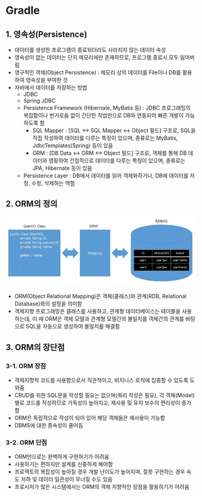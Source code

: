 # Gradle

## 1. 영속성(Persistence)
- 데이터를 생성한 프로그램이 종료되더라도 사라지지 않는 데이터 속성
- 영속성이 없는 데이터는 단지 메모리에만 존재하므로, 프로그램 종료시 모두 잃어버림
- 영구적인 객체(Object Persistence) : 메모리 상의 데이터를 File이나 DB를 활용하여 영속성을 부여한 것
- 자바에서 데이터를 저장하는 방법
  - JDBC
  - Spring JDBC
  - Persistence Framework (Hibernate, MyBatis 등) : JDBC 프로그래밍의 복잡함이나 번거로움 없이 간단한 작업만으로 DB와 연동되어 빠른 개발이 가능하도록 함
    - SQL Mapper : [SQL <-> SQL Mapper <-> Object 필드] 구조로, SQL을 직접 작성하여 데이터를 다루는 특징이 있으며, 종류로는 MyBatis, JdbcTemplates(Spring) 등이 있음
    - ORM : [DB Data <-> ORM <-> Object 필드] 구조로, 객체를 통해 DB 데이터와 맵핑하여 간접적으로 데이터를 다루는 특징이 있으며, 종류로는 JPA, Hibernate 등이 있음
  - Persistence Layer : DB에서 데이터를 읽어 객체화하거나, DB에 데이터를 저장, 수정, 삭제하는 역할

## 2. ORM의 정의

<p align="center"><img src="../imagespace/orm.jpg"></p>

- ORM(Object Relational Mapping)은 객체(클래스)와 관계(RDB, Relational Database)와의 설정을 의미함
- 객체지향 프로그래밍은 클래스를 사용하고, 관계형 데이터베이스는 테이블을 사용하는데, 이 때 ORM은 객체 모델과 관계형 모델간의 불일치를 객체간의 관계를 바탕으로 SQL을 자동으로 생성하여 불일치를 해결함 

## 3. ORM의 장단점

### 3-1. ORM 장점
- 객체지향적 코드를 사용함으로서 직관적이고, 비지니스 로직에 집중할 수 있도록 도와줌
- CRUD를 위한 SQL문을 작성할 필요는 없으며(쿼리 작성은 필요), 각 객체(Model) 별로 코드를 작성하므로 가독성이 높아지고, 재사용 및 유지 보수의 편리성이 증가함
- ORM은 독립적으로 작성이 되어 있어 해당 객체들은 재사용이 가능함
- DBMS에 대한 종속성이 줄어듬

### 3-2. ORM 단점
- ORM만으로는 완벽하게 구현하기가 어려움
- 사용하기는 편하지만 설계를 신중하게 해야함
- 프로젝트의 복잡성이 높아질 경우 개발 난이도가 높아지며, 잘못 구현하는 경우 속도 저하 및 데이터 일관성이 무너질 수도 있음
- 프로시저가 많은 시스템에서는 ORM의 객체 지향적인 장점을 활용하기가 어려움